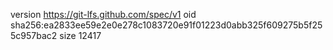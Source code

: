 version https://git-lfs.github.com/spec/v1
oid sha256:ea2833ee59e2e0e278c1083720e91f01223d0abb325f609275b5f255c957bac2
size 12417
